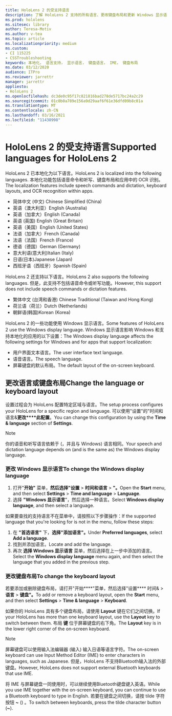 ```yaml
---
title: HoloLens 2 的受支持语言
description: 了解 HoloLens 2 支持的所有语言、更改键盘布局和更新 Windows 显示语言。
ms.prod: hololens
ms.sitesec: library
author: Teresa-Motiv
ms.author: v-tea
ms.topic: article
ms.localizationpriority: medium
ms.custom:
- CI 115225
- CSSTroubleshooting
keywords: 本地化， 语言支持， 显示语言， 键盘语言， IME， 键盘布局
ms.date: 03/12/2020
audience: ITPro
ms.reviewer: jarrettr
manager: jarrettr
appliesto:
- HoloLens 2
ms.openlocfilehash: dc3de0c95f17c821816bad278de5717bc24a2c29
ms.sourcegitcommit: 01c0b0a789e156a9d29aaf6f61e36dfd09b8c01a
ms.translationtype: MT
ms.contentlocale: zh-CN
ms.lasthandoff: 03/16/2021
ms.locfileid: "11438998"
---
```

# <a name="supported-languages-for-hololens-2"></a><span data-ttu-id="9a7d7-104">HoloLens 2 的受支持语言</span><span class="sxs-lookup"><span data-stu-id="9a7d7-104">Supported languages for HoloLens 2</span></span>

<span data-ttu-id="9a7d7-105">HoloLens 2 已本地化为以下语言。</span><span class="sxs-lookup"><span data-stu-id="9a7d7-105">HoloLens 2 is localized into the following languages.</span></span> <span data-ttu-id="9a7d7-106">本地化功能包括语音命令和听写、键盘布局和应用中的 OCR 识别。</span><span class="sxs-lookup"><span data-stu-id="9a7d7-106">The localization features include speech commands and dictation, keyboard layouts, and OCR recognition within apps.</span></span>

- <span data-ttu-id="9a7d7-107">简体中文 (中文) </span><span class="sxs-lookup"><span data-stu-id="9a7d7-107">Chinese Simplified (China)</span></span>
- <span data-ttu-id="9a7d7-108">英语（澳大利亚）</span><span class="sxs-lookup"><span data-stu-id="9a7d7-108">English (Australia)</span></span>
- <span data-ttu-id="9a7d7-109">英语（加拿大）</span><span class="sxs-lookup"><span data-stu-id="9a7d7-109">English (Canada)</span></span>
- <span data-ttu-id="9a7d7-110">英语 (英国) </span><span class="sxs-lookup"><span data-stu-id="9a7d7-110">English (Great Britain)</span></span>
- <span data-ttu-id="9a7d7-111">英语（美国）</span><span class="sxs-lookup"><span data-stu-id="9a7d7-111">English (United States)</span></span>
- <span data-ttu-id="9a7d7-112">法语（加拿大）</span><span class="sxs-lookup"><span data-stu-id="9a7d7-112">French (Canada)</span></span>
- <span data-ttu-id="9a7d7-113">法语（法国）</span><span class="sxs-lookup"><span data-stu-id="9a7d7-113">French (France)</span></span>
- <span data-ttu-id="9a7d7-114">德语（德国）</span><span class="sxs-lookup"><span data-stu-id="9a7d7-114">German (Germany)</span></span>
- <span data-ttu-id="9a7d7-115">意大利语(意大利)</span><span class="sxs-lookup"><span data-stu-id="9a7d7-115">Italian (Italy)</span></span>
- <span data-ttu-id="9a7d7-116">日语(日本)</span><span class="sxs-lookup"><span data-stu-id="9a7d7-116">Japanese (Japan)</span></span>
- <span data-ttu-id="9a7d7-117">西班牙语（西班牙）</span><span class="sxs-lookup"><span data-stu-id="9a7d7-117">Spanish (Spain)</span></span>

<span data-ttu-id="9a7d7-118">HoloLens 2 还支持以下语言。</span><span class="sxs-lookup"><span data-stu-id="9a7d7-118">HoloLens 2 also supports the following languages.</span></span> <span data-ttu-id="9a7d7-119">但是，此支持不包括语音命令或听写功能。</span><span class="sxs-lookup"><span data-stu-id="9a7d7-119">However, this support does not include speech commands or dictation features.</span></span>

- <span data-ttu-id="9a7d7-120">繁体中文 (台湾和香港) </span><span class="sxs-lookup"><span data-stu-id="9a7d7-120">Chinese Traditional (Taiwan and Hong Kong)</span></span>
- <span data-ttu-id="9a7d7-121">荷兰语（荷兰）</span><span class="sxs-lookup"><span data-stu-id="9a7d7-121">Dutch (Netherlands)</span></span>
- <span data-ttu-id="9a7d7-122">朝鲜语(韩国)</span><span class="sxs-lookup"><span data-stu-id="9a7d7-122">Korean (Korea)</span></span>

<span data-ttu-id="9a7d7-123">HoloLens 2 的一些功能使用 Windows 显示语言。</span><span class="sxs-lookup"><span data-stu-id="9a7d7-123">Some features of HoloLens 2 use the Windows display language.</span></span> <span data-ttu-id="9a7d7-124">Windows 显示语言影响 Windows 和支持本地化的应用的以下设置：</span><span class="sxs-lookup"><span data-stu-id="9a7d7-124">The Windows display language affects the following settings for Windows and for apps that support localization:</span></span>

- <span data-ttu-id="9a7d7-125">用户界面文本语言。</span><span class="sxs-lookup"><span data-stu-id="9a7d7-125">The user interface text language.</span></span>
- <span data-ttu-id="9a7d7-126">语音语言。</span><span class="sxs-lookup"><span data-stu-id="9a7d7-126">The speech language.</span></span>
- <span data-ttu-id="9a7d7-127">屏幕键盘的默认布局。</span><span class="sxs-lookup"><span data-stu-id="9a7d7-127">The default layout of the on-screen keyboard.</span></span>

## <a name="change-the-language-or-keyboard-layout"></a><span data-ttu-id="9a7d7-128">更改语言或键盘布局</span><span class="sxs-lookup"><span data-stu-id="9a7d7-128">Change the language or keyboard layout</span></span>

<span data-ttu-id="9a7d7-129">设置过程会为 HoloLens 配置特定区域与语言。</span><span class="sxs-lookup"><span data-stu-id="9a7d7-129">The setup process configures your HoloLens for a specific region and language.</span></span> <span data-ttu-id="9a7d7-130">可以使用"设置"的"时间和语言&**更改\*\*\*\*此配置**。</span><span class="sxs-lookup"><span data-stu-id="9a7d7-130">You can change this configuration by using the **Time & language** section of **Settings**.</span></span>

> [!NOTE]  
> <span data-ttu-id="9a7d7-131">你的语音和听写语言依赖于 (，并且与 Windows) 语言相同。</span><span class="sxs-lookup"><span data-stu-id="9a7d7-131">Your speech and dictation language depends on (and is the same as) the Windows display language.</span></span>

### <a name="to-change-the-windows-display-language"></a><span data-ttu-id="9a7d7-132">更改 Windows 显示语言</span><span class="sxs-lookup"><span data-stu-id="9a7d7-132">To change the Windows display language</span></span>

1. <span data-ttu-id="9a7d7-133">打开"**开始"** 菜单，**然后选择"设置**  >  **时间和语言**  >  **"。**</span><span class="sxs-lookup"><span data-stu-id="9a7d7-133">Open the **Start** menu, and then select **Settings** > **Time and language** > **Language**.</span></span>
2. <span data-ttu-id="9a7d7-134">选择 **"Windows 显示语言**"，然后选择一种语言。</span><span class="sxs-lookup"><span data-stu-id="9a7d7-134">Select **Windows display language**, and then select a language.</span></span>  

<span data-ttu-id="9a7d7-135">如果要查找的支持语言不在菜单中，请按照以下步骤操作：</span><span class="sxs-lookup"><span data-stu-id="9a7d7-135">If the supported language that you're looking for is not in the menu, follow these steps:</span></span>  

1. <span data-ttu-id="9a7d7-136">在 **"首选语言"** 下，**选择"添加语言"。**</span><span class="sxs-lookup"><span data-stu-id="9a7d7-136">Under **Preferred languages**, select **Add a language**.</span></span>
2. <span data-ttu-id="9a7d7-137">找到并添加语言。</span><span class="sxs-lookup"><span data-stu-id="9a7d7-137">Locate and add the language.</span></span>
3. <span data-ttu-id="9a7d7-138">再次 **选择 Windows 显示语言** 菜单，然后选择在上一步中添加的语言。</span><span class="sxs-lookup"><span data-stu-id="9a7d7-138">Select the **Windows display language** menu again, and then select the language that you added in the previous step.</span></span>

### <a name="to-change-the-keyboard-layout"></a><span data-ttu-id="9a7d7-139">更改键盘布局</span><span class="sxs-lookup"><span data-stu-id="9a7d7-139">To change the keyboard layout</span></span>

<span data-ttu-id="9a7d7-140">若要添加或删除键盘布局，请打开"开始\*\*\*\*"菜单，然后选择"设置\*\*\*\* 时间&  >  **语言**  >  **键盘"。**</span><span class="sxs-lookup"><span data-stu-id="9a7d7-140">To add or remove a keyboard layout, open the **Start** menu, and then select **Settings** > **Time & language** > **Keyboard**.</span></span>

<span data-ttu-id="9a7d7-141">如果你的 HoloLens 具有多个键盘布局，请使用 **Layout** 键在它们之间切换。</span><span class="sxs-lookup"><span data-stu-id="9a7d7-141">If your HoloLens has more than one keyboard layout, use the **Layout** key to switch between them.</span></span> <span data-ttu-id="9a7d7-142">布局 **键** 位于屏幕键盘的右下角。</span><span class="sxs-lookup"><span data-stu-id="9a7d7-142">The **Layout** key is in the lower right corner of the on-screen keyboard.</span></span>

> [!NOTE]  
> <span data-ttu-id="9a7d7-143">屏幕键盘可以使用输入法编辑器 (输入) 输入日语等语言字符。</span><span class="sxs-lookup"><span data-stu-id="9a7d7-143">The on-screen keyboard can use Input Method Editor (IME) to enter characters in languages, such as Japanese.</span></span> <span data-ttu-id="9a7d7-144">但是，HoloLens 不支持Bluetooth输入法的外部键盘。</span><span class="sxs-lookup"><span data-stu-id="9a7d7-144">However, HoloLens does not support external Bluetooth keyboards that use IME.</span></span>
>  
> <span data-ttu-id="9a7d7-145">将 IME 与屏幕键盘一同使用时，可以继续使用Bluetooth键盘键入英语。</span><span class="sxs-lookup"><span data-stu-id="9a7d7-145">While you use IME together with the on-screen keyboard, you can continue to use a Bluetooth keyboard to type in English.</span></span> <span data-ttu-id="9a7d7-146">若要在键盘之间切换，请按 tilde 字符按钮 **~** () 。</span><span class="sxs-lookup"><span data-stu-id="9a7d7-146">To switch between keyboards, press the tilde character button (**~**).</span></span>
